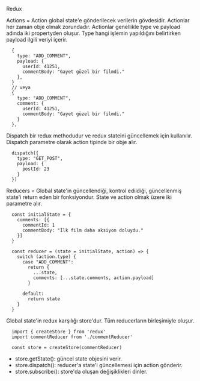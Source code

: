 Redux

Actions =  Action global state'e gönderilecek verilerin gövdesidir. Actionlar her zaman obje olmak zorundadır. Actionlar genellikle type ve payload adında iki propertyden oluşur. Type hangi işlemin yapıldığını belirtirken payload ilgili veriyi içerir.

```
  {
    type: "ADD_COMMENT",
    payload: {
      userId: 41251,
      commentBody: "Gayet güzel bir filmdi."
    },
  }
  // veya
  {
    type: "ADD_COMMENT",
    comment: {
      userId: 41251,
      commentBody: "Gayet güzel bir filmdi."
    }
  },

```

Dispatch bir redux methodudur ve redux stateini güncellemek için kullanılır. Dispatch parametre olarak action tipinde bir obje alır.

```
  dispatch({
    type: "GET_POST",
    payload: {
      postId: 23
    }
  })

```


Reducers = Global state'in güncellendiği, kontrol edildiği, güncellenmiş state'i return eden bir fonksiyondur. State ve action olmak üzere iki parametre alır. 

```
  const initialState = {
    comments: [{
      commentId: 1
      commentBody: "İlk film daha aksiyon doluydu."
    }]
  }

  const reducer = (state = initialState, action) => {
    switch (action.type) {
      case "ADD_COMMENT":
        return {
          ...state,
          comments: [...state.comments, action.payload]
        }

      default:
        return state
    }
  }
```

Global state'in redux karşılığı store'dur. Tüm reducerların birleşimiyle oluşur.

```
  import { createStore } from 'redux'
  import commentReducer from './commentReducer'

  const store = createStore(commentReducer)

```

* store.getState(): güncel state objesini verir.
* store.dispatch(): reducer'a state'i güncellemesi için action gönderir.
* store.subscribe(): store'da oluşan değişiklikleri dinler.



